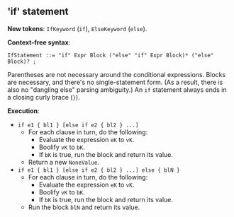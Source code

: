 ## 'if' statement

**New tokens**: `IfKeyword` (`if`), `ElseKeyword` (`else`).

**Context-free syntax**:

`IfStatement ::= "if" Expr Block ("else" "if" Expr Block)* ("else" Block)? ;`

Parentheses are not necessary around the conditional expressions. Blocks are
necessary, and there's no single-statement form. (As a result, there is also
no "dangling else" parsing ambiguity.) An `if` statement always ends in a
closing curly brace (`}`).

**Execution**:

* `if e1 { bl1 } [else if e2 { bl2 } ...]`
    * For each clause in turn, do the following:
        * Evaluate the expression `eK` to `vK`.
        * Boolify `vK` to `bK`.
        * If `bK` is true, run the block and return its value.
    * Return a new `NoneValue`.
* `if e1 { bl1 } [else if e2 { bl2 } ...] else { blN }`
    * For each clause in turn, do the following:
        * Evaluate the expression `eK` to `vK`.
        * Boolify `vK` to `bK`.
        * If `bK` is true, run the block and return its value.
    * Run the block `blN` and return its value.


